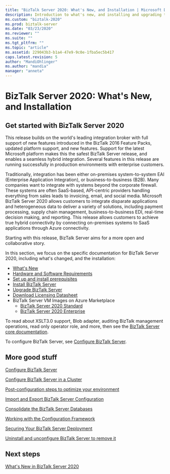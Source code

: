 ```yaml
---
title: "BizTalk Server 2020: What's New, and Installation | Microsoft Docs"
description: Introduction to what's new, and installing and upgrading to BizTalk Server 2020
ms.custom: "biztalk-2020"
ms.prod: biztalk-server
ms.date: "03/23/2020"
ms.reviewer: ""
ms.suite: ""
ms.tgt_pltfrm: ""
ms.topic: "article"
ms.assetid: 229043b3-b1a4-47e9-9c0e-1fba5ec5b417
caps.latest.revision: 5
author: "MandiOhlinger"
ms.author: "mandia"
manager: "anneta"
---
```


# BizTalk Server 2020: What's New, and Installation

## Get started with BizTalk Server 2020

This release builds on the world's leading integration broker with full support of new features introduced in the BizTalk 2016 Feature Packs, updated platform support, and new features. Support for the latest Microsoft platform makes this the safest BizTalk Server release, and enables a seamless hybrid integration. Several features in this release are running successfully in production environments with enterprise customers.

Traditionally, integration has been either on-premises system-to-system EAI (Enterprise Application Integration), or business-to-business (B2B). Many companies want to integrate with systems beyond the corporate firewall. These systems are often SaaS-based, API-centric providers handling everything from sales leads to invoicing, email, and social media. Microsoft BizTalk Server 2020 allows customers to integrate disparate applications and heterogeneous data to deliver a variety of solutions, including payment processing, supply chain management, business-to-business EDI, real-time decision making, and reporting. This release allows customers to achieve true hybrid connectivity by connecting on-premises systems to SaaS applications through Azure connectivity.

Starting with this release, BizTalk Server aims for a more open and collaborative story.

In this section, we focus on the specific documentation for BizTalk Server 2020, including what's changed, and the installation:

* [What's New](../install-and-config-guides/whats-new-in-biztalk-server-2020.md)  
* [Hardware and Software Requirements](../install-and-config-guides/hardware-and-software-requirements-for-biztalk-server-2020.md)  
* [Set up and install prerequisites](../install-and-config-guides/set-up-and-install-prerequisites-for-biztalk-server-2020.md)  
* [Install BizTalk Server](../install-and-config-guides/install-biztalk-server-2020.md)
* [Upgrade BizTalk Server](../install-and-config-guides/upgrade-to-biztalk-server-2020.md)
* [Download Licensing Datasheet](http://download.microsoft.com/download/0/1/9/0194b3c5-72cc-4dcb-91a8-1908642c8fde/BizTalk_Server_2020_Licensing_Datasheet_EN_US.pdf)
* BizTalk Server VM Images on Azure Marketplace
    - [BizTalk Server 2020 Standard](https://azuremarketplace.microsoft.com/marketplace/apps/Microsoft.BizTalkServer2020Standard)
    - [BizTalk Server 2020 Enterprise](https://azuremarketplace.microsoft.com/marketplace/apps/Microsoft.BizTalkServer2020Enterprise)
  
To read about XSLT3.0 support, Blob adapter, auditing BizTalk management operations, read only operator role, and more, then see the [BizTalk Server core documentation](../core/biztalk-server-core-documentation.md).

To configure BizTalk Server, see [Configure BizTalk Server](../install-and-config-guides/configure-biztalk-server.md).

## More good stuff

[Configure BizTalk Server](../install-and-config-guides/configure-biztalk-server.md)

[Configure BizTalk Server in a Cluster](../install-and-config-guides/configure-biztalk-server-in-a-cluster.md)

[Post-configuration steps to optimize your environment](../install-and-config-guides/post-configuration-steps-to-optimize-your-environment.md)

[Import and Export BizTalk Server Configuration](../install-and-config-guides/import-and-export-biztalk-server-configuration.md)

[Consolidate the BizTalk Server Databases](../install-and-config-guides/consolidate-the-biztalk-server-databases2.md)

[Working with the Configuration Framework](../install-and-config-guides/working-with-the-configuration-framework.md)

[Securing Your BizTalk Server Deployment](../install-and-config-guides/securing-your-biztalk-server-deployment.md)

[Uninstall and unconfigure BizTalk Server to remove it](../install-and-config-guides/uninstall-and-unconfigure-biztalk-server-to-remove-it.md)

## Next steps

[What's New in BizTalk Server 2020](whats-new-in-biztalk-server-2020.md)
